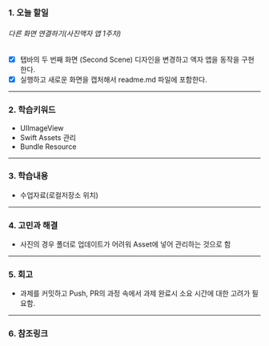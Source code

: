 ### 1. 오늘 할일 

###### 다른 화면 연결하기(사진액자 앱 1주차)

- [x] 탭바의 두 번째 화면 (Second Scene) 디자인을 변경하고 액자 앱을 동작을 구현한다.
- [x] 실행하고 새로운 화면을 캡처해서 readme.md 파일에 포함한다.

------

### 2. 학습키워드 

- UIImageView
- Swift Assets 관리
- Bundle Resource

------

### 3. 학습내용 

- 수업자료(로컬저장소 위치)

------

###  4. 고민과 해결	 

- 사진의 경우 폴더로 업데이트가 어려워 Asset에 넣어 관리하는 것으로 함

------

###  5. 회고  

- 과제를 커밋하고 Push, PR의 과정 속에서 과제 완료시 소요 시간에 대한 고려가 필요함.

------

###  6. 참조링크